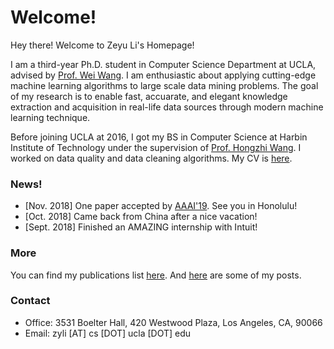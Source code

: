 # Welcome!

Hey there! Welcome to Zeyu Li's Homepage!

I am a third-year Ph.D. student in Computer Science Department at UCLA, advised by [Prof. Wei Wang](http://web.cs.ucla.edu/~weiwang).
I am enthusiastic about applying cutting-edge machine learning algorithms to large scale data mining problems.
The goal of my research is to enable fast, accuarate, and elegant knowledge extraction and acquisition in real-life data
sources through modern machine learning technique.

Before joining UCLA at 2016, I got my BS in Computer Science at Harbin Institute of Technology under the supervision of 
[Prof. Hongzhi Wang](http://homepage.hit.edu.cn/pages/wang). I worked on data quality and data cleaning algorithms.
My CV is [here](./pdfs/cv.pdf).

### News!
- [Nov. 2018] One paper accepted by [AAAI'19](https://aaai.org/Conferences/AAAI-19). See you in Honolulu!
- [Oct. 2018] Came back from China after a nice vacation!
- [Sept. 2018] Finished an AMAZING internship with Intuit!

### More
You can find my publications list [here](./pages/publications.html).
And [here](./blogs/blog_index.html) are some of my posts.

### Contact
- Office: 3531 Boelter Hall, 420 Westwood Plaza, Los Angeles, CA, 90066
- Email: zyli [AT] cs [DOT] ucla [DOT] edu